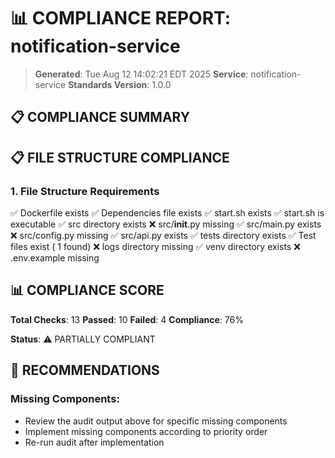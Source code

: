 # 📊 COMPLIANCE REPORT: notification-service

> **Generated**: Tue Aug 12 14:02:21 EDT 2025
> **Service**: notification-service
> **Standards Version**: 1.0.0

## 📋 COMPLIANCE SUMMARY

## 📋 FILE STRUCTURE COMPLIANCE

### 1. File Structure Requirements

✅ Dockerfile exists
✅ Dependencies file exists
✅ start.sh exists
✅ start.sh is executable
✅ src directory exists
❌ src/__init__.py missing
✅ src/main.py exists
❌ src/config.py missing
✅ src/api.py exists
✅ tests directory exists
✅ Test files exist (       1 found)
❌ logs directory missing
✅ venv directory exists
❌ .env.example missing

## 📊 COMPLIANCE SCORE

**Total Checks**: 13
**Passed**: 10
**Failed**: 4
**Compliance**: 76%

**Status**: ⚠️ PARTIALLY COMPLIANT

## 🚀 RECOMMENDATIONS

### Missing Components:

- Review the audit output above for specific missing components
- Implement missing components according to priority order
- Re-run audit after implementation
